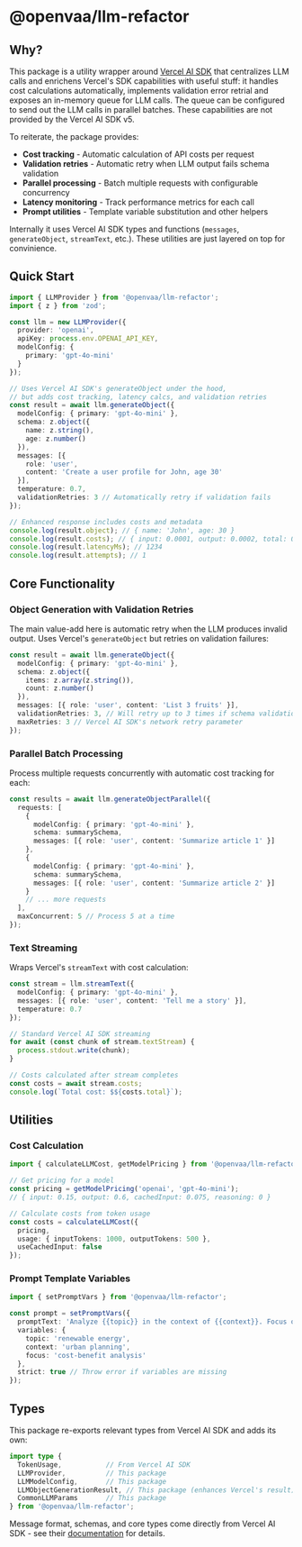# @openvaa/llm-refactor

## Why?

This package is a utility wrapper around [Vercel AI SDK](https://sdk.vercel.ai) that centralizes LLM calls and enrichens Vercel's SDK capabilities with useful stuff: it handles cost calculations automatically, implements validation error retrial and exposes an in-memory queue for LLM calls. The queue can be configured to send out the LLM calls in parallel batches. These capabilities are not provided by the Vercel AI SDK v5. 

To reiterate, the package provides:

- **Cost tracking** - Automatic calculation of API costs per request
- **Validation retries** - Automatic retry when LLM output fails schema validation
- **Parallel processing** - Batch multiple requests with configurable concurrency
- **Latency monitoring** - Track performance metrics for each call
- **Prompt utilities** - Template variable substitution and other helpers

Internally it uses Vercel AI SDK types and functions (`messages`, `generateObject`, `streamText`, etc.). These utilities are just layered on top for convinience.

## Quick Start

```typescript
import { LLMProvider } from '@openvaa/llm-refactor';
import { z } from 'zod';

const llm = new LLMProvider({
  provider: 'openai',
  apiKey: process.env.OPENAI_API_KEY,
  modelConfig: {
    primary: 'gpt-4o-mini'
  }
});

// Uses Vercel AI SDK's generateObject under the hood,
// but adds cost tracking, latency calcs, and validation retries
const result = await llm.generateObject({
  modelConfig: { primary: 'gpt-4o-mini' },
  schema: z.object({ 
    name: z.string(),
    age: z.number() 
  }),
  messages: [{ 
    role: 'user', 
    content: 'Create a user profile for John, age 30' 
  }],
  temperature: 0.7,
  validationRetries: 3 // Automatically retry if validation fails
});

// Enhanced response includes costs and metadata
console.log(result.object); // { name: 'John', age: 30 }
console.log(result.costs); // { input: 0.0001, output: 0.0002, total: 0.0003 }
console.log(result.latencyMs); // 1234
console.log(result.attempts); // 1
```

## Core Functionality

### Object Generation with Validation Retries

The main value-add here is automatic retry when the LLM produces invalid output. Uses Vercel's `generateObject` but retries on validation failures:

```typescript
const result = await llm.generateObject({
  modelConfig: { primary: 'gpt-4o-mini' },
  schema: z.object({ 
    items: z.array(z.string()),
    count: z.number()
  }),
  messages: [{ role: 'user', content: 'List 3 fruits' }],
  validationRetries: 3, // Will retry up to 3 times if schema validation fails
  maxRetries: 3 // Vercel AI SDK's network retry parameter
});
```

### Parallel Batch Processing

Process multiple requests concurrently with automatic cost tracking for each:

```typescript
const results = await llm.generateObjectParallel({
  requests: [
    {
      modelConfig: { primary: 'gpt-4o-mini' },
      schema: summarySchema,
      messages: [{ role: 'user', content: 'Summarize article 1' }]
    },
    {
      modelConfig: { primary: 'gpt-4o-mini' },
      schema: summarySchema,
      messages: [{ role: 'user', content: 'Summarize article 2' }]
    }
    // ... more requests
  ],
  maxConcurrent: 5 // Process 5 at a time
});
```

### Text Streaming

Wraps Vercel's `streamText` with cost calculation:

```typescript
const stream = llm.streamText({
  modelConfig: { primary: 'gpt-4o-mini' },
  messages: [{ role: 'user', content: 'Tell me a story' }],
  temperature: 0.7
});

// Standard Vercel AI SDK streaming
for await (const chunk of stream.textStream) {
  process.stdout.write(chunk);
}

// Costs calculated after stream completes
const costs = await stream.costs;
console.log(`Total cost: $${costs.total}`);
```

## Utilities

### Cost Calculation

```typescript
import { calculateLLMCost, getModelPricing } from '@openvaa/llm-refactor';

// Get pricing for a model
const pricing = getModelPricing('openai', 'gpt-4o-mini');
// { input: 0.15, output: 0.6, cachedInput: 0.075, reasoning: 0 }

// Calculate costs from token usage
const costs = calculateLLMCost({
  pricing,
  usage: { inputTokens: 1000, outputTokens: 500 },
  useCachedInput: false
});
```

### Prompt Template Variables

```typescript
import { setPromptVars } from '@openvaa/llm-refactor';

const prompt = setPromptVars({
  promptText: 'Analyze {{topic}} in the context of {{context}}. Focus on {{focus}}.',
  variables: { 
    topic: 'renewable energy',
    context: 'urban planning',
    focus: 'cost-benefit analysis'
  },
  strict: true // Throw error if variables are missing
});
```

## Types

This package re-exports relevant types from Vercel AI SDK and adds its own:

```typescript
import type { 
  TokenUsage,           // From Vercel AI SDK
  LLMProvider,          // This package
  LLMModelConfig,       // This package
  LLMObjectGenerationResult, // This package (enhances Vercel's result)
  CommonLLMParams       // This package
} from '@openvaa/llm-refactor';
```

Message format, schemas, and core types come directly from Vercel AI SDK - see their [documentation](https://sdk.vercel.ai/docs) for details.